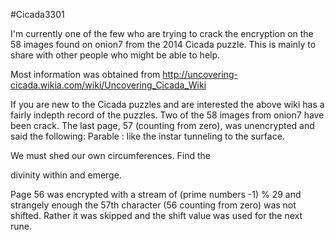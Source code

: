 #Cicada3301

I'm currently one of the few who are trying to crack the encryption on the 58 images found on onion7 from the 2014 Cicada puzzle. This is mainly to share with other people who might be able to help. 

Most information was obtained from http://uncovering-cicada.wikia.com/wiki/Uncovering_Cicada_Wiki 

If you are new to the Cicada puzzles and are interested the above wiki has a fairly indepth record of the puzzles. Two of the 58 images from onion7 have been crack. The last page, 57 (counting from zero), was unencrypted and said the following:
Parable : like the instar tunneling to the surface.

We must shed our own circumferences. Find the

divinity within and emerge.

Page 56 was encrypted with a stream of (prime numbers -1) % 29 and strangely enough the 57th character (56 counting from zero) was not shifted. Rather it was skipped and the shift value was used for the next rune.
